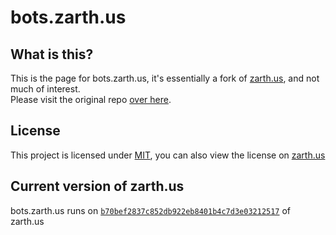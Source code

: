 bots.zarth.us
=============

## What is this?
This is the page for bots.zarth.us, it's essentially a fork of [zarth.us](https://github.com/zarthus/zarth.us), and not much of interest.  
Please visit the original repo [over here](https://github.com/Zarthus/zarth.us/).

## License
This project is licensed under [MIT](https://github.com/Zarthus/zarth.us/blob/master/LICENSE.md), you can also view the license on [zarth.us](http://zarth.us/licenses/zarth.us)

## Current version of zarth.us

bots.zarth.us runs on [`b70bef2837c852db922eb8401b4c7d3e03212517`](https://github.com/Zarthus/zarth.us/tree/b70bef2837c852db922eb8401b4c7d3e03212517) of zarth.us